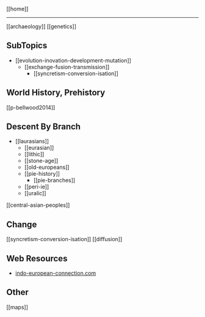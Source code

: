 [[home]]

---

[[archaeology]]
[[genetics]]

## SubTopics
- [[evolution-inovation-development-mutation]]
	- [[exchange-fusion-transmission]]
		- [[syncretism-conversion-isation]]

## World History, Prehistory
[[p-bellwood2014]]


## Descent By Branch
- [[laurasians]]
	- [[eurasian]]
	- [[lithic]]
	- [[stone-age]]
	- [[old-europeans]]
	- [[pie-history]]
		- [[pie-branches]]
	- [[peri-ie]]
	- [[uralic]]


[[central-asian-peoples]]

## Change
[[syncretism-conversion-isation]]
[[diffusion]]

## Web Resources
- [indo-european-connection.com](https://www.indo-european-connection.com/science?page=1)

## Other
[[maps]]